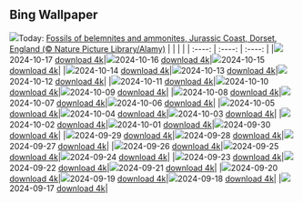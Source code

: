 ## Bing Wallpaper
![](./wallpaper/2024-10-17.jpg)Today: [Fossils of belemnites and ammonites, Jurassic Coast, Dorset, England (© Nature Picture Library/Alamy)](./wallpaper/2024-10-17.jpg)
|      |      |      |
| :----: | :----: | :----: |
|![](./wallpaper/2024-10-17_sm.jpg)2024-10-17 [download 4k](./wallpaper/2024-10-17.jpg)|![](./wallpaper/2024-10-16_sm.jpg)2024-10-16 [download 4k](./wallpaper/2024-10-16.jpg)|![](./wallpaper/2024-10-15_sm.jpg)2024-10-15 [download 4k](./wallpaper/2024-10-15.jpg)|
|![](./wallpaper/2024-10-14_sm.jpg)2024-10-14 [download 4k](./wallpaper/2024-10-14.jpg)|![](./wallpaper/2024-10-13_sm.jpg)2024-10-13 [download 4k](./wallpaper/2024-10-13.jpg)|![](./wallpaper/2024-10-12_sm.jpg)2024-10-12 [download 4k](./wallpaper/2024-10-12.jpg)|
|![](./wallpaper/2024-10-11_sm.jpg)2024-10-11 [download 4k](./wallpaper/2024-10-11.jpg)|![](./wallpaper/2024-10-10_sm.jpg)2024-10-10 [download 4k](./wallpaper/2024-10-10.jpg)|![](./wallpaper/2024-10-09_sm.jpg)2024-10-09 [download 4k](./wallpaper/2024-10-09.jpg)|
|![](./wallpaper/2024-10-08_sm.jpg)2024-10-08 [download 4k](./wallpaper/2024-10-08.jpg)|![](./wallpaper/2024-10-07_sm.jpg)2024-10-07 [download 4k](./wallpaper/2024-10-07.jpg)|![](./wallpaper/2024-10-06_sm.jpg)2024-10-06 [download 4k](./wallpaper/2024-10-06.jpg)|
|![](./wallpaper/2024-10-05_sm.jpg)2024-10-05 [download 4k](./wallpaper/2024-10-05.jpg)|![](./wallpaper/2024-10-04_sm.jpg)2024-10-04 [download 4k](./wallpaper/2024-10-04.jpg)|![](./wallpaper/2024-10-03_sm.jpg)2024-10-03 [download 4k](./wallpaper/2024-10-03.jpg)|
|![](./wallpaper/2024-10-02_sm.jpg)2024-10-02 [download 4k](./wallpaper/2024-10-02.jpg)|![](./wallpaper/2024-10-01_sm.jpg)2024-10-01 [download 4k](./wallpaper/2024-10-01.jpg)|![](./wallpaper/2024-09-30_sm.jpg)2024-09-30 [download 4k](./wallpaper/2024-09-30.jpg)|
|![](./wallpaper/2024-09-29_sm.jpg)2024-09-29 [download 4k](./wallpaper/2024-09-29.jpg)|![](./wallpaper/2024-09-28_sm.jpg)2024-09-28 [download 4k](./wallpaper/2024-09-28.jpg)|![](./wallpaper/2024-09-27_sm.jpg)2024-09-27 [download 4k](./wallpaper/2024-09-27.jpg)|
|![](./wallpaper/2024-09-26_sm.jpg)2024-09-26 [download 4k](./wallpaper/2024-09-26.jpg)|![](./wallpaper/2024-09-25_sm.jpg)2024-09-25 [download 4k](./wallpaper/2024-09-25.jpg)|![](./wallpaper/2024-09-24_sm.jpg)2024-09-24 [download 4k](./wallpaper/2024-09-24.jpg)|
|![](./wallpaper/2024-09-23_sm.jpg)2024-09-23 [download 4k](./wallpaper/2024-09-23.jpg)|![](./wallpaper/2024-09-22_sm.jpg)2024-09-22 [download 4k](./wallpaper/2024-09-22.jpg)|![](./wallpaper/2024-09-21_sm.jpg)2024-09-21 [download 4k](./wallpaper/2024-09-21.jpg)|
|![](./wallpaper/2024-09-20_sm.jpg)2024-09-20 [download 4k](./wallpaper/2024-09-20.jpg)|![](./wallpaper/2024-09-19_sm.jpg)2024-09-19 [download 4k](./wallpaper/2024-09-19.jpg)|![](./wallpaper/2024-09-18_sm.jpg)2024-09-18 [download 4k](./wallpaper/2024-09-18.jpg)|
|![](./wallpaper/2024-09-17_sm.jpg)2024-09-17 [download 4k](./wallpaper/2024-09-17.jpg)|